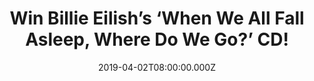 ---
campaign-uuid: "c-622a203d-8bd5-4b0b-9ed4-61ab0d5894e2"
type: "Competition"
category: "Music"
date: "2019-04-02T08:00:00.000Z"
end-date: "2019-05-02T22:59:00.000Z"
disable-form: false
is_promoted: false
has_entry_page: true
title: "Win Billie Eilish’s ‘When We All Fall Asleep, Where Do We Go?’ CD!"
competition-description: "<p>Since her 'ocean eyes' debut, the talented American Singer,\
  \ Billie Eilish has quietly, yet unapologetically infiltrated the forefront of pop.\
  \ She’s here, to bring the world her debut album ‘When We All Fall Asleep, Where\
  \ Do We Go?’ and we have a copy for you to discover her brand new tunes!</p>\n<p>Thanks\
  \ to a growing legion of loyal followers across the globe, she has sat in the Billboard\
  \ Top 200 for more than 18 months, more than 5 billion combined streams globally,\
  \ and tours that have sold out consecutively around the world! Enter below for a\
  \ chance to win Billie Eilish brand new album now.</p>\n"
hero-header: "Win Billie Eilish’s ‘When We All Fall Asleep, Where Do We Go?’ CD!"
terms-confirmation: "N/A"
banner-img: "https://assets.expresslyapp.com/asset-d2fc04be-fe06-4a4c-a0c6-3224049674cc.jpg"
logo-left-href: "http://club.expressly.io"
logo-left-image: "https://assets.expresslyapp.com/asset-6c27fac6-cc70-46ff-8d31-c5d1266335a3.jpg"
logo-left-title: "Expressly Club"
bg-image-hero: "https://assets.expresslyapp.com/asset-a9e56e38-165b-4f08-b3f2-7ba5b6632215.jpg"
bg-image-first: "https://assets.expresslyapp.com/asset-d3d8ecd5-ab1a-4a73-8ca1-860756816af9.jpg"
section1-content: "<p>'When We All Fall Asleep, Where Do We Go?' the brand new album\
  \ of Billie Eilish, was written, produced and recorded entirely by 17-year-old Billie\
  \ Eilish and her brother Finneas in their childhood home of Highland Park, Los Angeles.</p>\n\
  <p>Billie Eilish's meteoric rise to global stardom has been nothing short of phenomenal\
  \ and arguably unparalleled to date. Since her 'ocean eyes' debut, Billie has quietly,\
  \ yet unapologetically infiltrated the forefront of pop. We are giving away a copy\
  \ of Billie’s brand new album for YOU to get stuck into. Enter the form below and\
  \ it could be yours!</p>\n"
entry-title: "Win Billie Eilish’s ‘When We All Fall Asleep, Where Do We Go?’ CD!"
entry-content: "<p>Enter the draw to win Billie Eilish’s ‘When We All Fall Asleep,\
  \ Where Do We Go?’ CD by entering below before 23:59 on 2nd of May 2019.</p>\n"
has-winner: false
prize-description: "Billie Eilish’s ‘When We All Fall Asleep, Where Do We Go?’ CD"
special-conditions: "Multiple entries are allowed up to one every day.\r\nThis competition\
  \ is also available on: https://aaa.nme.com/competitions/\r\nbillie-eilish-cd-giveaway"
country-restrictions:
- "GB"
---